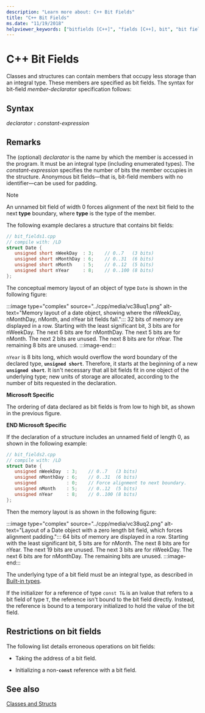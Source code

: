 ```yaml
---
description: "Learn more about: C++ Bit Fields"
title: "C++ Bit Fields"
ms.date: "11/19/2018"
helpviewer_keywords: ["bitfields [C++]", "fields [C++], bit", "bit fields"]
---
```

# C++ Bit Fields

Classes and structures can contain members that occupy less storage than an integral type. These members are specified as bit fields. The syntax for bit-field *member-declarator* specification follows:

## Syntax

*declarator* **:** *constant-expression*

## Remarks

The (optional) *declarator* is the name by which the member is accessed in the program. It must be an integral type (including enumerated types). The *constant-expression* specifies the number of bits the member occupies in the structure. Anonymous bit fields—that is, bit-field members with no identifier—can be used for padding.

> [!NOTE]
> An unnamed bit field of width 0 forces alignment of the next bit field to the next **type** boundary, where **type** is the type of the member.

The following example declares a structure that contains bit fields:

```cpp
// bit_fields1.cpp
// compile with: /LD
struct Date {
   unsigned short nWeekDay  : 3;    // 0..7   (3 bits)
   unsigned short nMonthDay : 6;    // 0..31  (6 bits)
   unsigned short nMonth    : 5;    // 0..12  (5 bits)
   unsigned short nYear     : 8;    // 0..100 (8 bits)
};
```

The conceptual memory layout of an object of type `Date` is shown in the following figure:

:::image type="complex" source="../cpp/media/vc38uq1.png" alt-text="Memory layout of a date object, showing where the nWeekDay, nMonthDay, nMonth, and nYear bit fields fall.":::
32 bits of memory are displayed in a row. Starting with the least significant bit, 3 bits are for nWeekDay. The next 6 bits are for nMonthDay. The next 5 bits are for nMonth. The next 2 bits are unused. The next 8 bits are for nYear. The remaining 8 bits are unused.
:::image-end:::  

`nYear` is 8 bits long, which would overflow the word boundary of the declared type, **`unsigned short`**. Therefore, it starts at the beginning of a new **`unsigned short`**. It isn't necessary that all bit fields fit in one object of the underlying type; new units of storage are allocated, according to the number of bits requested in the declaration.

**Microsoft Specific**

The ordering of data declared as bit fields is from low to high bit, as shown in the previous figure.

**END Microsoft Specific**

If the declaration of a structure includes an unnamed field of length 0, as shown in the following example:

```cpp
// bit_fields2.cpp
// compile with: /LD
struct Date {
   unsigned nWeekDay  : 3;    // 0..7   (3 bits)
   unsigned nMonthDay : 6;    // 0..31  (6 bits)
   unsigned           : 0;    // Force alignment to next boundary.
   unsigned nMonth    : 5;    // 0..12  (5 bits)
   unsigned nYear     : 8;    // 0..100 (8 bits)
};
```

Then the memory layout is as shown in the following figure:

:::image type="complex" source="../cpp/media/vc38uq2.png" alt-text="Layout of a Date object with a zero length bit field, which forces alignment padding.":::
64 bits of memory are displayed in a row. Starting with the least significant bit, 5 bits are for nMonth. The next 8 bits are for nYear. The next 19 bits are unused. The next 3 bits are for nWeekDay. The next 6 bits are for nMonthDay. The remaining bits are unused.
:::image-end:::  

The underlying type of a bit field must be an integral type, as described in [Built-in types](../cpp/fundamental-types-cpp.md).

If the initializer for a reference of type `const T&` is an lvalue that refers to a bit field of type `T`, the reference isn't bound to the bit field directly. Instead, the reference is bound to a temporary initialized to hold the value of the bit field.

## Restrictions on bit fields

The following list details erroneous operations on bit fields:

- Taking the address of a bit field.

- Initializing a non-**`const`** reference with a bit field.

## See also

[Classes and Structs](../cpp/classes-and-structs-cpp.md)
